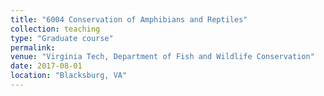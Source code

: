 ```yaml
---
title: "6004 Conservation of Amphibians and Reptiles"
collection: teaching
type: "Graduate course"
permalink:
venue: "Virginia Tech, Department of Fish and Wildlife Conservation"
date: 2017-08-01
location: "Blacksburg, VA"
---
```


